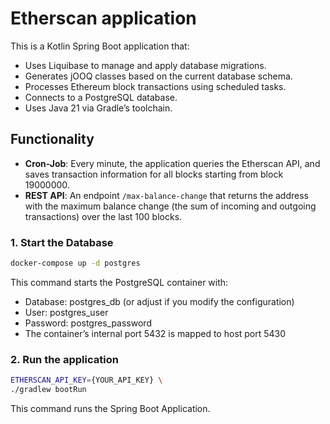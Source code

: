 # Etherscan application
This is a Kotlin Spring Boot application that:

- Uses Liquibase to manage and apply database migrations.
- Generates jOOQ classes based on the current database schema.
- Processes Ethereum block transactions using scheduled tasks.
- Connects to a PostgreSQL database.
- Uses Java 21 via Gradle’s toolchain.

## Functionality
- **Cron-Job**: Every minute, the application queries the Etherscan API, and saves transaction information for all blocks starting from block 19000000.
- **REST API**: An endpoint `/max-balance-change` that returns the address with the maximum balance change (the sum of incoming and outgoing transactions) over the last 100 blocks.

### 1. Start the Database

```bash
docker-compose up -d postgres
```

This command starts the PostgreSQL container with:
- Database: postgres_db (or adjust if you modify the configuration)
- User: postgres_user 
- Password: postgres_password 
- The container’s internal port 5432 is mapped to host port 5430

### 2. Run the application
```bash
ETHERSCAN_API_KEY={YOUR_API_KEY} \
./gradlew bootRun
```
This command runs the Spring Boot Application.



